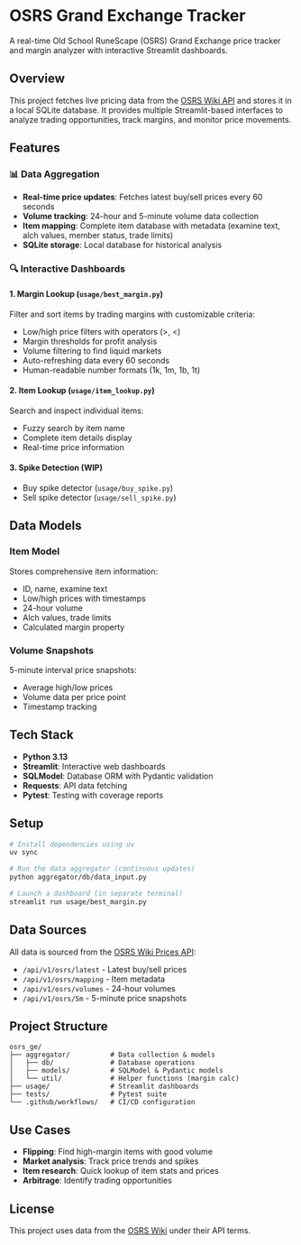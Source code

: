 # OSRS Grand Exchange Tracker

A real-time Old School RuneScape (OSRS) Grand Exchange price tracker and margin analyzer with interactive Streamlit dashboards.

## Overview

This project fetches live pricing data from the [OSRS Wiki API](https://prices.runescape.wiki/) and stores it in a local SQLite database. It provides multiple Streamlit-based interfaces to analyze trading opportunities, track margins, and monitor price movements.

## Features

### 📊 Data Aggregation
- **Real-time price updates**: Fetches latest buy/sell prices every 60 seconds
- **Volume tracking**: 24-hour and 5-minute volume data collection
- **Item mapping**: Complete item database with metadata (examine text, alch values, member status, trade limits)
- **SQLite storage**: Local database for historical analysis

### 🔍 Interactive Dashboards

#### 1. Margin Lookup (`usage/best_margin.py`)
Filter and sort items by trading margins with customizable criteria:
- Low/high price filters with operators (>, <)
- Margin thresholds for profit analysis
- Volume filtering to find liquid markets
- Auto-refreshing data every 60 seconds
- Human-readable number formats (1k, 1m, 1b, 1t)

#### 2. Item Lookup (`usage/item_lookup.py`)
Search and inspect individual items:
- Fuzzy search by item name
- Complete item details display
- Real-time price information

#### 3. Spike Detection (WIP)
- Buy spike detector (`usage/buy_spike.py`)
- Sell spike detector (`usage/sell_spike.py`)

## Data Models

### Item Model
Stores comprehensive item information:
- ID, name, examine text
- Low/high prices with timestamps
- 24-hour volume
- Alch values, trade limits
- Calculated margin property

### Volume Snapshots
5-minute interval price snapshots:
- Average high/low prices
- Volume data per price point
- Timestamp tracking

## Tech Stack

- **Python 3.13**
- **Streamlit**: Interactive web dashboards
- **SQLModel**: Database ORM with Pydantic validation
- **Requests**: API data fetching
- **Pytest**: Testing with coverage reports

## Setup

```bash
# Install dependencies using uv
uv sync

# Run the data aggregator (continuous updates)
python aggregator/db/data_input.py

# Launch a dashboard (in separate terminal)
streamlit run usage/best_margin.py
```

## Data Sources

All data is sourced from the [OSRS Wiki Prices API](https://prices.runescape.wiki/):
- `/api/v1/osrs/latest` - Latest buy/sell prices
- `/api/v1/osrs/mapping` - Item metadata
- `/api/v1/osrs/volumes` - 24-hour volumes
- `/api/v1/osrs/5m` - 5-minute price snapshots

## Project Structure

```
osrs_ge/
├── aggregator/          # Data collection & models
│   ├── db/              # Database operations
│   ├── models/          # SQLModel & Pydantic models
│   └── util/            # Helper functions (margin calc)
├── usage/               # Streamlit dashboards
├── tests/               # Pytest suite
└── .github/workflows/   # CI/CD configuration
```

## Use Cases

- **Flipping**: Find high-margin items with good volume
- **Market analysis**: Track price trends and spikes
- **Item research**: Quick lookup of item stats and prices
- **Arbitrage**: Identify trading opportunities

## License

This project uses data from the [OSRS Wiki](https://oldschool.runescape.wiki/) under their API terms.
